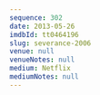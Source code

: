 ```yaml
---
sequence: 302
date: 2013-05-26
imdbId: tt0464196
slug: severance-2006
venue: null
venueNotes: null
medium: Netflix
mediumNotes: null
---
```

